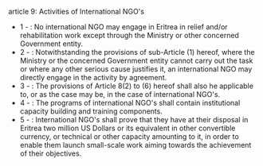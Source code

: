 article 9: Activities of International NGO&#39;s 

<ul>
			<li>1 - : No international NGO may engage in Eritrea in relief and&#x2F;or rehabilitation work except through the Ministry or other concerned Government entity. <ul>
			</ul></li>			<li>2 - : Notwithstanding the provisions of sub-Article (1) hereof, where the Ministry or the concerned Government entity cannot carry out the task or where any other serious cause justifies it, an international NGO may directly engage in the activity by agreement. <ul>
			</ul></li>			<li>3 - : The provisions of Article 8(2) to (6) hereof shall also he applicable to, or as the case may be, in the case of international NGO&#39;s.<ul>
			</ul></li>			<li>4 - : The programs of international NGO&#39;s shall contain institutional capacity building and training components. <ul>
			</ul></li>			<li>5 - : International NGO&#39;s shall prove that they have at their disposal in Eritrea two million US Dollars or its equivalent in other convertible currency, or technical or other capacity amounting to it, in order to enable them launch small-scale work aiming towards the achievement of their objectives. <ul>
			</ul></li></ul>